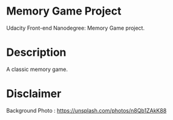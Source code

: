 # Memory Game Project
Udacity Front-end Nanodegree: Memory Game project.
 
# Description
A classic memory game.

# Disclaimer
Background Photo : https://unsplash.com/photos/n8Qb1ZAkK88 
